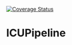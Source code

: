 [![Coverage Status](https://coveralls.io/repos/github/aidh-ms/ICUPipeline/badge.svg?branch=main)](https://coveralls.io/github/aidh-ms/ICUPipeline?branch=main)

# ICUPipeline
